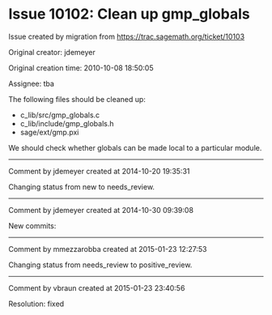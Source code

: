 # Issue 10102: Clean up gmp_globals

Issue created by migration from https://trac.sagemath.org/ticket/10103

Original creator: jdemeyer

Original creation time: 2010-10-08 18:50:05

Assignee: tba

The following files should be cleaned up:
 * c_lib/src/gmp_globals.c
 * c_lib/include/gmp_globals.h
 * sage/ext/gmp.pxi

We should check whether globals can be made local to a particular module.


---

Comment by jdemeyer created at 2014-10-20 19:35:31

Changing status from new to needs_review.


---

Comment by jdemeyer created at 2014-10-30 09:39:08

New commits:


---

Comment by mmezzarobba created at 2015-01-23 12:27:53

Changing status from needs_review to positive_review.


---

Comment by vbraun created at 2015-01-23 23:40:56

Resolution: fixed
